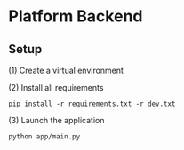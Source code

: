 # Platform Backend

## Setup

(1) Create a virtual environment

(2) Install all requirements

```
pip install -r requirements.txt -r dev.txt
```

(3) Launch the application

```
python app/main.py
```
